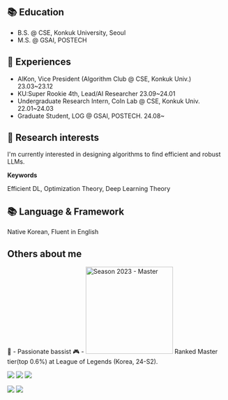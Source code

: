 📚 Education
---
- B.S. @ CSE, Konkuk University, Seoul 
- M.S. @ GSAI, POSTECH 

🌟 Experiences
---
- AlKon, Vice President (Algorithm Club @ CSE, Konkuk Univ.) 23.03~23.12
- KU:Super Rookie 4th, Lead/AI Researcher 23.09~24.01
- Undergraduate Research Intern, CoIn Lab @ CSE, Konkuk Univ. 22.01~24.03
- Graduate Student, LOG @ GSAI, POSTECH. 24.08~
  
 🔭 Research interests 
 ---

I'm currently interested in designing algorithms to find efficient and robust LLMs.

**Keywords**

Efficient DL, Optimization Theory, Deep Learning Theory

📚 Language & Framework
---
Native Korean, Fluent in English

Others about me
---
🎸 - Passionate bassist
🎮 - <img src="https://static.wikia.nocookie.net/leagueoflegends/images/d/d5/Season_2023_-_Master.png/revision/latest?cb=20231007195832" alt="Season 2023 - Master" width="200"> Ranked Master tier(top 0.6%) at League of Legends (Korea, 24-S2).

<img src="https://img.shields.io/badge/Python-3776AB?style=flat-square&logo=Python&logoColor=white"> <img src="https://img.shields.io/badge/C-A8B9CC?style=flat-square&logo=C&logoColor=white"> <img src="https://img.shields.io/badge/C++-00599C?style=flat-square&logo=C%2B%2B&logoColor=white">

<img src="https://img.shields.io/badge/TensorFlow-FF6F00?style=flat-square&logo=TensorFlow&logoColor=white"> <img src="https://img.shields.io/badge/PyTorch-EE4C2C?style=flat-square&logo=PyTorch&logoColor=white"/>

<!--
**kwan7595/kwan7595** is a ✨ _special_ ✨ repository because its `README.md` (this file) appears on your GitHub profile.
-->
